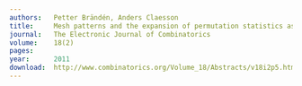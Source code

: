 ```yaml
---
authors:   Petter Brändén, Anders Claesson
title:     Mesh patterns and the expansion of permutation statistics as sums of permutation patterns
journal:   The Electronic Journal of Combinatorics
volume:    18(2)
pages:     
year:      2011
download:  http://www.combinatorics.org/Volume_18/Abstracts/v18i2p5.html
---
```

